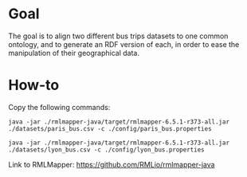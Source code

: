 # Goal

The goal is to align two different bus trips datasets to one common ontology, and to generate an RDF version of each, in order to ease the manipulation of their geographical data. 


# How-to

Copy the following commands:

    java -jar ./rmlmapper-java/target/rmlmapper-6.5.1-r373-all.jar ./datasets/paris_bus.csv -c ./config/paris_bus.properties

    java -jar ./rmlmapper-java/target/rmlmapper-6.5.1-r373-all.jar ./datasets/lyon_bus.csv -c ./config/lyon_bus.properties


Link to RMLMapper: https://github.com/RMLio/rmlmapper-java
